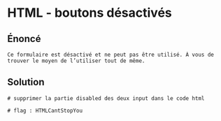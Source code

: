
# HTML - boutons désactivés

## Énoncé

```
Ce formulaire est désactivé et ne peut pas être utilisé. À vous de trouver le moyen de l’utiliser tout de même.
```

## Solution

```
# supprimer la partie disabled des deux input dans le code html

# flag : HTMLCantStopYou
```